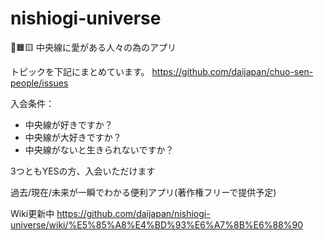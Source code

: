 # nishiogi-universe
🚆🟧🟨
中央線に愛がある人々の為のアプリ

トピックを下記にまとめています。
https://github.com/daijapan/chuo-sen-people/issues

入会条件：
- 中央線が好きですか？
- 中央線が大好きですか？
- 中央線がないと生きられないですか？

3つともYESの方、入会いただけます

過去/現在/未来が一瞬でわかる便利アプリ(著作権フリーで提供予定)

Wiki更新中
https://github.com/daijapan/nishiogi-universe/wiki/%E5%85%A8%E4%BD%93%E6%A7%8B%E6%88%90
